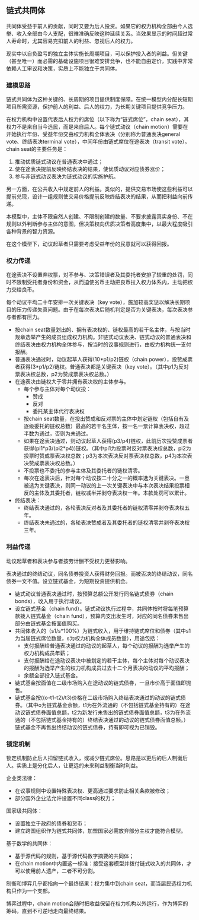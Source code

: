 ## 链式共同体

共同体受益于前人的贡献，同时又要为后人投资。如果它的权力机构全部由今人选举、收入全部由今人支配，很难准确反映这种延续关系。当效果显示的时间超过常人寿命时，尤其容易克扣前人的利益、忽视后人的权力。

现实中以自负盈亏的独立主体实施长周期项目，可以保护投入者的利益。但关键（甚至唯一）而必需的基础设施项目很难安排竞争，也不能自由定价，实践中非常依赖人工审议和决策，实质上不能独立于共同体。

### 建模思路
链式共同体为这种关键的、长周期的项目提供制度保障。在统一模型内分配长短期项目所需资源，保护前人的利益、后人的权力，为长期关键项目提供竞争压力。

在权力机构中设置代表后人权力的席位（以下称为“链式席位”，chain seat），其权力不是来自当今选民，而是来自后人。每个链式动议（chain motion）需要在开始执行年份、受益年份交由权力机构全体表决（分别称为普通表决general vote、终结表决terminal vote），中间年份由链式席位在途表决（transit vote）。chain seat的主要任务是：  

1. 推动优质链式动议在普通表决中通过；
2. 使在途表决提前反映终结表决的结果，使优质动议对应债券涨价；
3. 参与非链式动议表决为链式动议的实施护航。

另一方面，在公共收入中规定前人的利益。类似的，提供交易市场使这些利益可以提前兑现，设计一组规则使交易价格提前反映终结表决的结果，从而把利益向前传递。

本模型中，主体不限自然人创建、不限制创建的数量、不要求披露真实身份、不在规则以外判断参与主体的意图，但决策权向优质决策者高度集中，以最大程度吸引各种背景的智力资源。

在这个模型下，动议起草者只需要考虑受益年份的民意就可以获得回报。

### 权力传递
在途表决不设置弃权票，对不参与、决策错误者及其委托者安排了较重的处罚，同时不限制受托者身份和资金，从而迫使劣币主动把良币拉入权力体系内，主动把权力交给良币。

每个动议平均二十年安排一次关键表决（key vote），施加较高奖惩以解决长期项目的压力传递失真问题。由于在每次表决后随机判定是否为关键表决，每次表决参与者都有压力。

* 按chain seat数量划出的、拥有表决权的、链权最高的若干名主体，与按当时规章选举产生的成员组成权力机构。非链式动议表决、链式动议的普通表决和终结表决由权力机构全体参与，按当时的议事规则进行，由权力机构统一支付报酬。
* 普通表决通过时，动议起草人获得(10\*p1/p2)链权（chain power），投赞成票者获得(3\*p1/p2)链权。普通表决都是关键表决（key vote）。（其中p1为反对票表决权总数，p2为赞成票表决权总数。）
* 在途表决由链权大于零并拥有表决权的主体参与。
	* 每个参与主体对每个动议投：
		* 赞成
		* 反对
		* 委托某主体代行表决权
	* 按chain seat数量，在投出赞成和反对票的主体中划定链权（包括自有及逐级委托的链权总数）最高的若干名主体，按一名一票计算表决权，超过半数为通过，否则为未通过。
	* 如果在途表决通过，则动议起草人获得(p3/p4)链权，此前历次投赞成票者获得(pi1\*p3/(pi2\*p4))链权。（其中pi1为投票时反对票表决权总数，pi2为投票时赞成票表决权总数；p3为本次表决反对票表决权总数，p4为本次表决赞成票表决权总数。）
	* 不投票也不委托的参与主体及其委托者的链权清零。
	* 每次在途表决后，针对每个动议按二十分之一的概率选为关键表决。一旦被选为关键表决，则同一动议的上一次关键表决中与本次表决结果投票相反的主体及其委托者，链权减半并剥夺表决权一年。本款处罚可以累计。
* 终结表决：
	* 终结表决通过的，各轮表决反对者及其委托者的链权清零并剥夺表决权五年。
	* 终结表决未通过的，各轮表决赞成者及其委托者的链权清零并剥夺表决权三年。

### 利益传递

动议起草者和表决参与者按劳计酬不受权力更替影响。

表决通过的终结动议，同名债券投资人获得财务回报。而被否决的终结动议，同名债券一文不值。设立链式基金，为短期投资提供机会。

* 链式动议普通表决通过时，按预算总额公开发行同名链式债券（chain bonds），收入用于执行动议。
* 设立链式基金（chain fund）。链式动议执行过程中，共同体按时将每笔预算款拨入链式基金（chain fund），预算内支出发生时，对应的同名债券未售出部分由链式基金按面值购买。
* 共同体收入的（s1/s*100%）为链式收入，用于维持链式席位和债券（其中s1为当届链式席位数量，s为权力机构全体成员数量），用途包括：
	* 支付报酬给普通表决通过的动议的起草人，每个动议的报酬为选举产生的权力机构成员年薪；
	* 支付报酬给在途动议表决中被划定的若干主体，每个主体对每个动议表决的报酬为选举产生的权力机构成员过去十二个月表决的动议的平均报酬；
	* 余额全部投入链式基金。
* 链式基金按面值在二级市场购入在途动议的链式债券，一旦市价高于面值即抛售。
* 链式基金按((o-t1-t2)/t3)价格在二级市场购入终结表决通过的动议的链式债券。（其中o为链式基金余额，t1为在外流通的（不包括链式基金持有的）在途动议链式债券面值总额，t2为新发行未售出的链式债券面值总额，t3为在外流通的（不包括链式基金持有的）终结表决通过的动议的链式债券面值总额。）链式基金不再售出终结动议的链式债券，持有即可视为已销毁。
 

### 锁定机制

锁定机制防止后人扣留链式收入，或减少链式席位。思路是以更后的后人制衡后人。实质上是分化后人，让更远的未来利益制衡当时利益。

企业类法律：

* 在议事规则中设置特殊表决权、更高通过要求防止相关条款被修改；
* 部分国外企业法允许设置不同class的权力；

国家级共同体：

* 设置独立于政府的债券和货币；
* 建立跨国组织作为链式共同体，加盟国家必需放弃部分主权才能符合模型。

基于数学的共同体：

* 基于源代码的规则，基于源代码数字摘要的共同体；
* 在chain motion中内置这一标准：接受这套模型并拨付链式收入的共同体，才可以使用前人遗产，二者不可分割。


制衡和博弈几乎都指向一个最终结果：权力集中到chain seat，而当届民选权力机构只作为一个支部。

博弈过程中，chain motion会随时把收益保留在权力机构以外运行，作为博弈的筹码，直到不可逆地走向最终结果。